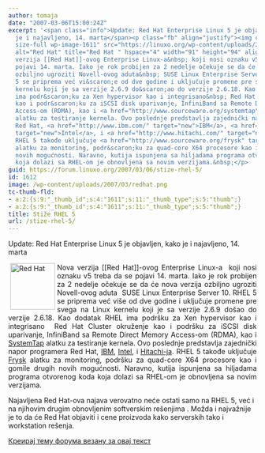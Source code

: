```yaml
---
author: tomaja
date: "2007-03-06T15:00:24Z"
excerpt: '<span class="info">Update: Red Hat Enterprise Linux 5 je objavljen, kako
  je i najavljeno, 14. marta</span><p class="fb" align="justify"><img class=" alignleft
  size-full wp-image-1611" src="https://linuxo.org/wp-content/uploads/2007/03/redhat.png"
  alt="Red Hat" title="Red Hat " hspace="4" width="91" height="94" align="left" />Nova
  verzija [[Red Hat]]-ovog Enterprise Linux-a&nbsp; koji nosi oznaku v5 treba da se
  pojavi 14. marta. Iako je rok probijen za 2 nedelje očekuje se da će nova verzija
  ozbiljno ugroziti Novell-ovog aduta&nbsp; SUSE Linux Enterprise Server 10. RHEL
  5 se priprema već vi&scaron;e od dve godine i uključuje promene pre svega na Linux
  kernelu koji je sa verzije 2.6.9 do&scaron;ao do verzije 2.6.18. Kao dodatak RHEL
  ima podr&scaron;ku za Xen hypervisor kao i integrisano&nbsp; Red Hat Cluster okruženje
  kao i podr&scaron;ku za iSCSI disk uparivanje, InfiniBand sa Remote Direct Memory
  Access-om (RDMA), kao i <a href="http://www.sourceware.org/systemtap" target="new">SystemTap</a>
  alatku za testiranje kernela. Ovo poslednje predstavlja zajednički napor programera
  Red Hat, <a href="http://www.ibm.com/" target="new">IBM</a>, <a href="http://www.intel.com/"
  target="new">Intel</a>, i <a href="http://www.hitachi.com/" target="new">Hitachi-ja</a>.
  RHEL 5 takođe uključuje <a href="http://www.sourceware.org/frysk" target="new">Frysk</a>
  alatku za monitoring, podr&scaron;ku za quad-core X64 procesore kao i gomile drugih
  novih mogućnosti. Naravno, kutija ispunjena sa hiljadama programa otvorenog koda
  koja dolazi sa RHEL-om je obnovljena sa novim verzijama.&nbsp;</p>                           '
guid: https://forum.linuxo.org/2007/03/06/stize-rhel-5/
id: 1612
image: /wp-content/uploads/2007/03/redhat.png
tc-thumb-fld:
- a:2:{s:9:"_thumb_id";s:4:"1611";s:11:"_thumb_type";s:5:"thumb";}
- a:2:{s:9:"_thumb_id";s:4:"1611";s:11:"_thumb_type";s:5:"thumb";}
title: Stiže RHEL 5
url: /stize-rhel-5/
---
```

<span class="info">Update: Red Hat Enterprise Linux 5 je objavljen, kako je i najavljeno, 14. marta</span>

<p class="fb" align="justify">
  <img class=" alignleft size-full wp-image-1611" src="https://linuxo.org/wp-content/uploads/2007/03/redhat.png" alt="Red Hat" title="Red Hat " hspace="4" width="91" height="94" align="left" />Nova verzija [[Red Hat]]-ovog Enterprise Linux-a&nbsp; koji nosi oznaku v5 treba da se pojavi 14. marta. Iako je rok probijen za 2 nedelje očekuje se da će nova verzija ozbiljno ugroziti Novell-ovog aduta&nbsp; SUSE Linux Enterprise Server 10. RHEL 5 se priprema već vi&scaron;e od dve godine i uključuje promene pre svega na Linux kernelu koji je sa verzije 2.6.9 do&scaron;ao do verzije 2.6.18. Kao dodatak RHEL ima podr&scaron;ku za Xen hypervisor kao i integrisano&nbsp; Red Hat Cluster okruženje kao i podr&scaron;ku za iSCSI disk uparivanje, InfiniBand sa Remote Direct Memory Access-om (RDMA), kao i <a href="http://www.sourceware.org/systemtap" target="new">SystemTap</a> alatku za testiranje kernela. Ovo poslednje predstavlja zajednički napor programera Red Hat, <a href="http://www.ibm.com/" target="new">IBM</a>, <a href="http://www.intel.com/" target="new">Intel</a>, i <a href="http://www.hitachi.com/" target="new">Hitachi-ja</a>. RHEL 5 takođe uključuje <a href="http://www.sourceware.org/frysk" target="new">Frysk</a> alatku za monitoring, podr&scaron;ku za quad-core X64 procesore kao i gomile drugih novih mogućnosti. Naravno, kutija ispunjena sa hiljadama programa otvorenog koda koja dolazi sa RHEL-om je obnovljena sa novim verzijama.&nbsp;
</p>

<!--break-->Najavljena Red Hat-ova najava verovatno neće ostati samo na RHEL 5, već i na njihovim drugim obnovljenim softverskim re&scaron;enjima . Možda i najvažnije je to da će Red Hat objaviti i cene proizvoda kako serverskih tako i workstation re&scaron;enja.

[Креирај тему форума везану за овај текст](https://linuxo.org/nova-tema-na-forumu/?se_pid=1612)
